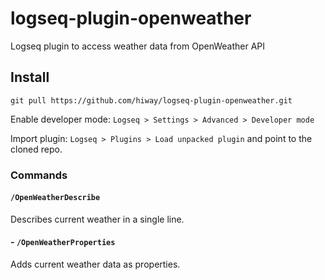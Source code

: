 # logseq-plugin-openweather

Logseq plugin to access weather data from OpenWeather API

## Install

```console
git pull https://github.com/hiway/logseq-plugin-openweather.git
```

Enable developer mode: `Logseq > Settings > Advanced > Developer mode`

Import plugin: `Logseq > Plugins > Load unpacked plugin` and point to the cloned repo.

### Commands

#### `/OpenWeatherDescribe`

Describes current weather in a single line.

#### - `/OpenWeatherProperties`

Adds current weather data as properties.
